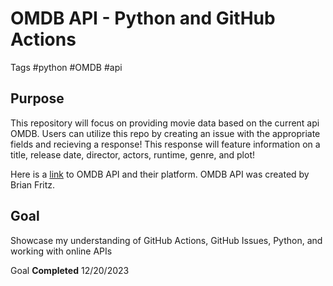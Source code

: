 # OMDB API - Python and GitHub Actions

Tags #python #OMDB #api

## Purpose
This repository will focus on providing movie data based on the current api OMDB. Users can utilize this repo by creating an issue with the appropriate fields and recieving a response! This response will feature information on a title, release date, director, actors, runtime, genre, and plot!

Here is a [link](https://www.omdbapi.com/) to OMDB API and their platform. OMDB API was created by Brian Fritz.

## Goal
Showcase my understanding of GitHub Actions, GitHub Issues, Python, and working with online APIs

Goal **Completed** 12/20/2023